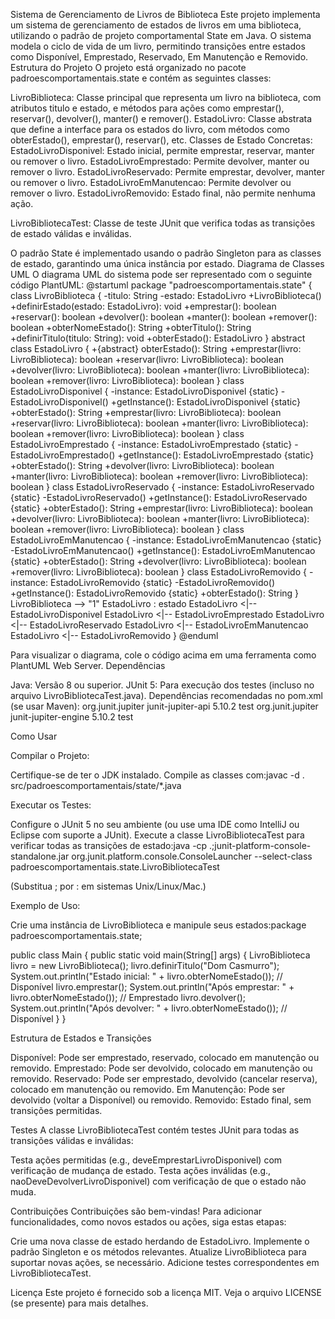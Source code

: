 Sistema de Gerenciamento de Livros de Biblioteca
Este projeto implementa um sistema de gerenciamento de estados de livros em uma biblioteca, utilizando o padrão de projeto comportamental State em Java. O sistema modela o ciclo de vida de um livro, permitindo transições entre estados como Disponível, Emprestado, Reservado, Em Manutenção e Removido.
Estrutura do Projeto
O projeto está organizado no pacote padroescomportamentais.state e contém as seguintes classes:

LivroBiblioteca: Classe principal que representa um livro na biblioteca, com atributos titulo e estado, e métodos para ações como emprestar(), reservar(), devolver(), manter() e remover().
EstadoLivro: Classe abstrata que define a interface para os estados do livro, com métodos como obterEstado(), emprestar(), reservar(), etc.
Classes de Estado Concretas:
EstadoLivroDisponivel: Estado inicial, permite emprestar, reservar, manter ou remover o livro.
EstadoLivroEmprestado: Permite devolver, manter ou remover o livro.
EstadoLivroReservado: Permite emprestar, devolver, manter ou remover o livro.
EstadoLivroEmManutencao: Permite devolver ou remover o livro.
EstadoLivroRemovido: Estado final, não permite nenhuma ação.


LivroBibliotecaTest: Classe de teste JUnit que verifica todas as transições de estado válidas e inválidas.

O padrão State é implementado usando o padrão Singleton para as classes de estado, garantindo uma única instância por estado.
Diagrama de Classes UML
O diagrama UML do sistema pode ser representado com o seguinte código PlantUML:
@startuml
package "padroescomportamentais.state" {
class LivroBiblioteca {
-titulo: String
-estado: EstadoLivro
+LivroBiblioteca()
+definirEstado(estado: EstadoLivro): void
+emprestar(): boolean
+reservar(): boolean
+devolver(): boolean
+manter(): boolean
+remover(): boolean
+obterNomeEstado(): String
+obterTitulo(): String
+definirTitulo(titulo: String): void
+obterEstado(): EstadoLivro
}
abstract class EstadoLivro {
+{abstract} obterEstado(): String
+emprestar(livro: LivroBiblioteca): boolean
+reservar(livro: LivroBiblioteca): boolean
+devolver(livro: LivroBiblioteca): boolean
+manter(livro: LivroBiblioteca): boolean
+remover(livro: LivroBiblioteca): boolean
}
class EstadoLivroDisponivel {
-instance: EstadoLivroDisponivel {static}
-EstadoLivroDisponivel()
+getInstance(): EstadoLivroDisponivel {static}
+obterEstado(): String
+emprestar(livro: LivroBiblioteca): boolean
+reservar(livro: LivroBiblioteca): boolean
+manter(livro: LivroBiblioteca): boolean
+remover(livro: LivroBiblioteca): boolean
}
class EstadoLivroEmprestado {
-instance: EstadoLivroEmprestado {static}
-EstadoLivroEmprestado()
+getInstance(): EstadoLivroEmprestado {static}
+obterEstado(): String
+devolver(livro: LivroBiblioteca): boolean
+manter(livro: LivroBiblioteca): boolean
+remover(livro: LivroBiblioteca): boolean
}
class EstadoLivroReservado {
-instance: EstadoLivroReservado {static}
-EstadoLivroReservado()
+getInstance(): EstadoLivroReservado {static}
+obterEstado(): String
+emprestar(livro: LivroBiblioteca): boolean
+devolver(livro: LivroBiblioteca): boolean
+manter(livro: LivroBiblioteca): boolean
+remover(livro: LivroBiblioteca): boolean
}
class EstadoLivroEmManutencao {
-instance: EstadoLivroEmManutencao {static}
-EstadoLivroEmManutencao()
+getInstance(): EstadoLivroEmManutencao {static}
+obterEstado(): String
+devolver(livro: LivroBiblioteca): boolean
+remover(livro: LivroBiblioteca): boolean
}
class EstadoLivroRemovido {
-instance: EstadoLivroRemovido {static}
-EstadoLivroRemovido()
+getInstance(): EstadoLivroRemovido {static}
+obterEstado(): String
}
LivroBiblioteca --> "1" EstadoLivro : estado
EstadoLivro <|-- EstadoLivroDisponivel
EstadoLivro <|-- EstadoLivroEmprestado
EstadoLivro <|-- EstadoLivroReservado
EstadoLivro <|-- EstadoLivroEmManutencao
EstadoLivro <|-- EstadoLivroRemovido
}
@enduml

Para visualizar o diagrama, cole o código acima em uma ferramenta como PlantUML Web Server.
Dependências

Java: Versão 8 ou superior.
JUnit 5: Para execução dos testes (incluso no arquivo LivroBibliotecaTest.java).
Dependências recomendadas no pom.xml (se usar Maven):<dependencies>
<dependency>
<groupId>org.junit.jupiter</groupId>
<artifactId>junit-jupiter-api</artifactId>
<version>5.10.2</version>
<scope>test</scope>
</dependency>
<dependency>
<groupId>org.junit.jupiter</groupId>
<artifactId>junit-jupiter-engine</artifactId>
<version>5.10.2</version>
<scope>test</scope>
</dependency>
</dependencies>





Como Usar

Compilar o Projeto:

Certifique-se de ter o JDK instalado.
Compile as classes com:javac -d . src/padroescomportamentais/state/*.java




Executar os Testes:

Configure o JUnit 5 no seu ambiente (ou use uma IDE como IntelliJ ou Eclipse com suporte a JUnit).
Execute a classe LivroBibliotecaTest para verificar todas as transições de estado:java -cp .;junit-platform-console-standalone.jar org.junit.platform.console.ConsoleLauncher --select-class padroescomportamentais.state.LivroBibliotecaTest

(Substitua ; por : em sistemas Unix/Linux/Mac.)


Exemplo de Uso:

Crie uma instância de LivroBiblioteca e manipule seus estados:package padroescomportamentais.state;

public class Main {
public static void main(String[] args) {
LivroBiblioteca livro = new LivroBiblioteca();
livro.definirTitulo("Dom Casmurro");
System.out.println("Estado inicial: " + livro.obterNomeEstado()); // Disponível
livro.emprestar();
System.out.println("Após emprestar: " + livro.obterNomeEstado()); // Emprestado
livro.devolver();
System.out.println("Após devolver: " + livro.obterNomeEstado()); // Disponível
}
}





Estrutura de Estados e Transições

Disponível: Pode ser emprestado, reservado, colocado em manutenção ou removido.
Emprestado: Pode ser devolvido, colocado em manutenção ou removido.
Reservado: Pode ser emprestado, devolvido (cancelar reserva), colocado em manutenção ou removido.
Em Manutenção: Pode ser devolvido (voltar a Disponível) ou removido.
Removido: Estado final, sem transições permitidas.

Testes
A classe LivroBibliotecaTest contém testes JUnit para todas as transições válidas e inválidas:

Testa ações permitidas (e.g., deveEmprestarLivroDisponivel) com verificação de mudança de estado.
Testa ações inválidas (e.g., naoDeveDevolverLivroDisponivel) com verificação de que o estado não muda.

Contribuições
Contribuições são bem-vindas! Para adicionar funcionalidades, como novos estados ou ações, siga estas etapas:

Crie uma nova classe de estado herdando de EstadoLivro.
Implemente o padrão Singleton e os métodos relevantes.
Atualize LivroBiblioteca para suportar novas ações, se necessário.
Adicione testes correspondentes em LivroBibliotecaTest.

Licença
Este projeto é fornecido sob a licença MIT. Veja o arquivo LICENSE (se presente) para mais detalhes.
